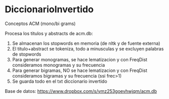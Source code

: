 DiccionarioInvertido
====================

Conceptos ACM (mono/bi grams)

Procesa los titulos y abstracts de acm.db:
1. Se almacenan los stopwords en memoria (de nltk y de fuente externa)
2. El titulo+abstract se tokeniza, todo a minusculas y se excluyen palabras de stopwords
3. Para generar monogramas, se hace lematizacion y con FreqDist consideramos monogramas y su frecuencia
4. Para generar bigramas, NO se hace lematizacion y con FreqDist consideramos bigramas y su frecuencia (ssi frec>1)
5. Se guarda todo en el txt diccionario invertido

Base de datos:
https://www.dropbox.com/s/ymz253goevhwjqm/acm.db
